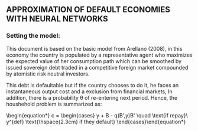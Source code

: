 ##  APPROXIMATION OF DEFAULT ECONOMIES WITH NEURAL NETWORKS
### Setting the model:

This document is based on the basic model from Arellano (2008), in this economy the country is populated by a representative agent who maximizes the expected value of her consumption path which can be smoothed by issued sovereign debt traded in a competitive foreign market compounded by atomistic risk neutral investors.

This debt is defaultable but if the country chooses to do it, he faces an instantaneous output cost and a exclusion from financial markets, In addition, there is a probability θ of re-entering next period. Hence, the houshehold problem is summarized as:

\begin{equation*} 	 c = 	 \begin{cases}	 y + B - q(B',y)B' \quad \text{if repay}\\	 y^{def}	 \text{\hspace{2.3cm} if they default}	 \end{cases}\end{equation*}
